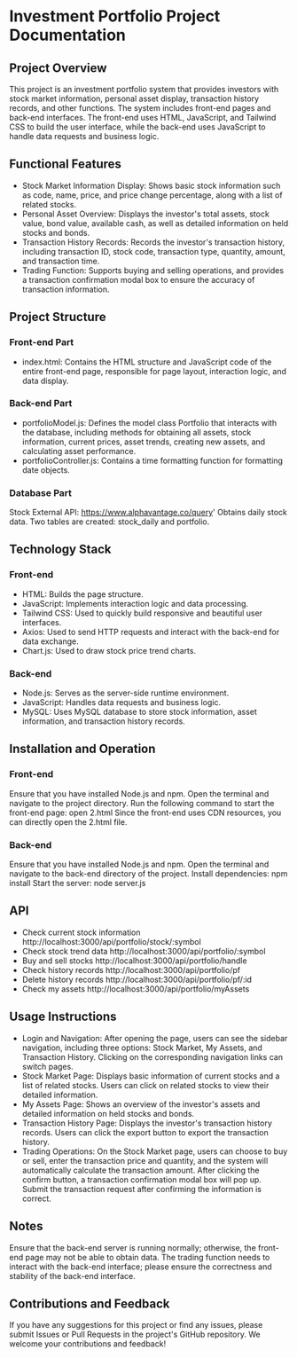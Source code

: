 # Investment Portfolio Project Documentation
## Project Overview
This project is an investment portfolio system that provides investors with stock market information, personal asset display, transaction history records, and other functions. The system includes front-end pages and back-end interfaces. The front-end uses HTML, JavaScript, and Tailwind CSS to build the user interface, while the back-end uses JavaScript to handle data requests and business logic.
## Functional Features
+ Stock Market Information Display: Shows basic stock information such as code, name, price, and price change percentage, along with a list of related stocks.
+ Personal Asset Overview: Displays the investor's total assets, stock value, bond value, available cash, as well as detailed information on held stocks and bonds.
+ Transaction History Records: Records the investor's transaction history, including transaction ID, stock code, transaction type, quantity, amount, and transaction time.
+ Trading Function: Supports buying and selling operations, and provides a transaction confirmation modal box to ensure the accuracy of transaction information.
## Project Structure
### Front-end Part
+ index.html: Contains the HTML structure and JavaScript code of the entire front-end page, responsible for page layout, interaction logic, and data display.
### Back-end Part
+ portfolioModel.js: Defines the model class Portfolio that interacts with the database, including methods for obtaining all assets, stock information, current prices, asset trends, creating new assets, and calculating asset performance.
+ portfolioController.js: Contains a time formatting function for formatting date objects.
### Database Part
Stock External API: https://www.alphavantage.co/query'
Obtains daily stock data. Two tables are created: stock_daily and portfolio.

## Technology Stack
### Front-end
+ HTML: Builds the page structure.
+ JavaScript: Implements interaction logic and data processing.
+ Tailwind CSS: Used to quickly build responsive and beautiful user interfaces.
+ Axios: Used to send HTTP requests and interact with the back-end for data exchange.
+ Chart.js: Used to draw stock price trend charts.
### Back-end
+ Node.js: Serves as the server-side runtime environment.
+ JavaScript: Handles data requests and business logic.
+ MySQL: Uses MySQL database to store stock information, asset information, and transaction history records.
## Installation and Operation
### Front-end
Ensure that you have installed Node.js and npm. Open the terminal and navigate to the project directory. Run the following command to start the front-end page:
open 2.html
Since the front-end uses CDN resources, you can directly open the 2.html file.

### Back-end
Ensure that you have installed Node.js and npm. Open the terminal and navigate to the back-end directory of the project. Install dependencies:
npm install
Start the server:
node server.js
## API
+ Check current stock information  http://localhost:3000/api/portfolio/stock/:symbol
+ Check stock trend data http://localhost:3000/api/portfolio/:symbol
+ Buy and sell stocks http://localhost:3000/api/portfolio/handle
+ Check history records http://localhost:3000/api/portfolio/pf
+ Delete history records http://localhost:3000/api/portfolio/pf/:id
+ Check my assets http://localhost:3000/api/portfolio/myAssets

## Usage Instructions
+ Login and Navigation: After opening the page, users can see the sidebar navigation, including three options: Stock Market, My Assets, and Transaction History. Clicking on the corresponding navigation links can switch pages.
+ Stock Market Page: Displays basic information of current stocks and a list of related stocks. Users can click on related stocks to view their detailed information.
+ My Assets Page: Shows an overview of the investor's assets and detailed information on held stocks and bonds.
+ Transaction History Page: Displays the investor's transaction history records. Users can click the export button to export the transaction history.
+ Trading Operations: On the Stock Market page, users can choose to buy or sell, enter the transaction price and quantity, and the system will automatically calculate the transaction amount. After clicking the confirm button, a transaction confirmation modal box will pop up. Submit the transaction request after confirming the information is correct.
## Notes
Ensure that the back-end server is running normally; otherwise, the front-end page may not be able to obtain data.
The trading function needs to interact with the back-end interface; please ensure the correctness and stability of the back-end interface.
## Contributions and Feedback
If you have any suggestions for this project or find any issues, please submit Issues or Pull Requests in the project's GitHub repository. We welcome your contributions and feedback!
